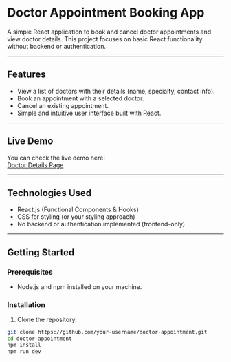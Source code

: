 # Doctor Appointment Booking App

A simple React application to book and cancel doctor appointments and view doctor details. This project focuses on basic React functionality without backend or authentication.

---

## Features

- View a list of doctors with their details (name, specialty, contact info).
- Book an appointment with a selected doctor.
- Cancel an existing appointment.
- Simple and intuitive user interface built with React.

---

## Live Demo

You can check the live demo here:  
[Doctor Details Page](https://fertile-birthday.surge.sh/doctorDetails/67890)

---

## Technologies Used

- React.js (Functional Components & Hooks)
- CSS for styling (or your styling approach)
- No backend or authentication implemented (frontend-only)

---

## Getting Started

### Prerequisites

- Node.js and npm installed on your machine.

### Installation

1. Clone the repository:

```bash
git clone https://github.com/your-username/doctor-appointment.git
cd doctor-appointment
npm install
npm run dev
